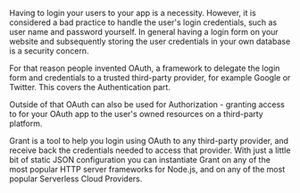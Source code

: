 
Having to login your users to your app is a necessity. However, it is considered a bad practice to handle the user's login credentials, such as user name and password yourself. In general having a login form on your website and subsequently storing the user credentials in your own database is a security concern.

For that reason people invented OAuth, a framework to delegate the login form and credentials to a trusted third-party provider, for example Google or Twitter. This covers the Authentication part.

Outside of that OAuth can also be used for Authorization - granting access to for your OAuth app to the user's owned resources on a third-party platform.

Grant is a tool to help you login using OAuth to any third-party provider, and receive back the credentials needed to access that provider. With just a little bit of static JSON configuration you can instantiate Grant on any of the most popular HTTP server frameworks for Node.js, and on any of the most popular Serverless Cloud Providers.

